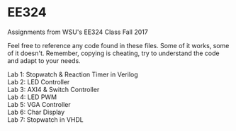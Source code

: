 # EE324
Assignments from WSU's EE324 Class Fall 2017

Feel free to reference any code found in these files. Some of it works, some of it doesn't. Remember, copying is cheating, try to understand the code and adapt to your needs.

Lab 1:  Stopwatch & Reaction Timer in Verilog  
Lab 2:  LED Controller  
Lab 3:  AXI4 & Switch Controller  
Lab 4:  LED PWM  
Lab 5:  VGA Controller  
Lab 6:  Char Display  
Lab 7:  Stopwatch in VHDL
